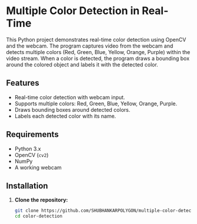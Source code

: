 # Multiple Color Detection in Real-Time

This Python project demonstrates real-time color detection using OpenCV and the webcam. The program captures video from the webcam and detects multiple colors (Red, Green, Blue, Yellow, Orange, Purple) within the video stream. When a color is detected, the program draws a bounding box around the colored object and labels it with the detected color.

## Features

- Real-time color detection with webcam input.
- Supports multiple colors: Red, Green, Blue, Yellow, Orange, Purple.
- Draws bounding boxes around detected colors.
- Labels each detected color with its name.

## Requirements

- Python 3.x
- OpenCV (`cv2`)
- NumPy
- A working webcam

## Installation

1. **Clone the repository:**

   ```bash
   git clone https://github.com/SHUBHANKARPOLYGON/multiple-color-detection.git
   cd color-detection
